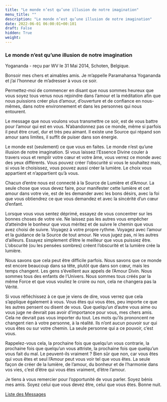 ```yaml
---
title: "Le monde n’est qu’une illusion de notre imagination"
menu_title: ""
description: "Le monde n’est qu’une illusion de notre imagination"
date: 2022-06-01 06:00:01+00:101
draft: False
hidden: True
weight:
---
```

### Le monde n’est qu’une illusion de notre imagination

Yogananda - reçu par WV le 31 Mai 2014, Schoten, Belgique.

Bonsoir mes chers et aimables amis. Je m’appelle Paramahansa Yogananda et j’ai l’honneur de m’adresser à vous ce soir.

Permettez-moi de commencer en disant que nous sommes heureux que vous soyez tous venus nous rejoindre dans l’amour et la méditation afin que nous puissions créer plus d’amour, d’ouverture et de confiance en nous-mêmes, dans notre environnement et dans les personnes qui nous entourent.

Le message que nous voulons vous transmettre ce soir, est de vous battre pour l’amour qui est en vous. N’abandonnez pas ce monde, même si parfois il peut être cruel, dur et très peu aimant. Il existe une Source qui répand son amour sans limites, il suffit de puiser dans son énergie.

Le monde est (seulement) ce que vous en faites. Le monde n’est qu’une illusion de notre imagination. Si vous laissez l’Essence Divine couler à travers vous et remplir votre cœur et votre âme, vous verrez ce monde avec des yeux différents. Vous pouvez créer l’obscurité si vous le souhaitez mais, si vous le choisissez, vous pouvez aussi créer la lumière. Le choix vous appartient et n’appartient qu’à vous.

Chacun d’entre nous est connecté à la Source de Lumière et d’Amour. La seule chose que vous devez faire, pour manifester cette lumière et cet amour dans votre vie, est de les demander avec les bons désirs, avec la foi que vous obtiendrez ce que vous demandez et avec la sincérité d’un cœur d’enfant.

Lorsque vous vous sentez déprimé, essayez de vous concentrer sur les bonnes choses de votre vie. Ne laissez pas les autres vous empêcher d’atteindre le bonheur que vous méritez et de suivre le chemin que vous avez choisi de suivre. Voyagez à votre propre rythme. Voyagez avec l’amour et la guidance de la Source de tout amour. Ne vous jugez pas, ni les autres d’ailleurs. Essayez simplement d’être le meilleur que vous puissiez être. L’obscurité (ou les pensées sombres) créent l’obscurité et la lumière crée la lumière.

Nous savons que cela peut être difficile parfois. Nous savons que ce monde est encore beaucoup dans sa tête, plutôt que dans son cœur, mais les temps changent. Les gens s’éveillent aux appels de l’Amour Divin. Nous sommes tous des enfants de l’Univers. Nous sommes tous créés par la même Force et que vous vouliez le croire ou non, cela ne changera pas la Vérité.

Si vous réfléchissez à ce que je viens de dire, vous verrez que cela s’applique également à vous. Vous êtes qui vous êtes, peu importe ce que les autres pensent ou disent de vous. Que quelqu’un d’autre vous aime ou vous juge ne devrait pas avoir d’importance pour vous, mes chers amis. Cela ne devrait pas vous importer du tout. Les mots qu’ils prononcent ne changent rien à votre personne, à la réalité. Ils n’ont aucun pouvoir sur qui vous êtes ou sur votre chemin. La seule personne qui a ce pouvoir, c’est vous.

Rappelez-vous cela, la prochaine fois que quelqu’un vous contrarie, la prochaine fois que quelqu’un vous attriste, la prochaine fois que quelqu’un vous fait du mal. Le peuvent-ils vraiment ? Bien sûr que non, car vous êtes qui vous êtes et seul l’Amour peut vous voir tel que vous êtes. La seule façon de créer de la lumière, de l’amour, du bonheur et de l’harmonie dans vos vies, c’est d’être qui vous êtes vraiment, d’être l’amour.

Je tiens à vous remercier pour l’opportunité de vous parler. Soyez bénis mes amis. Soyez celui que vous devez être, celui que vous êtes. Bonne nuit.

[Liste des Messages](/fr-contemporary-messages/fr-contemporary-messages-by-date-order/fr-contemporary-messages-2014)